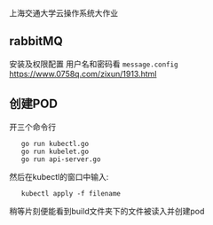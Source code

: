 [//]: # (# Mini-K8s)
上海交通大学云操作系统大作业

## rabbitMQ
安装及权限配置
用户名和密码看 `message.config`
https://www.0758q.com/zixun/1913.html

## 创建POD
开三个命令行
```shell
   go run kubectl.go
   go run kubelet.go
   go run api-server.go
```
然后在kubectl的窗口中输入:
```shell
   kubectl apply -f filename
```
稍等片刻便能看到build文件夹下的文件被读入并创建pod
